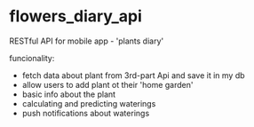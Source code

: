 # flowers_diary_api
RESTful API for mobile app - 'plants diary'

funcionality:
- fetch data about plant from 3rd-part Api and save it in my db
- allow users to add plant ot their 'home garden'
- basic info about the plant
- calculating and predicting waterings
- push notifications about waterings
  
